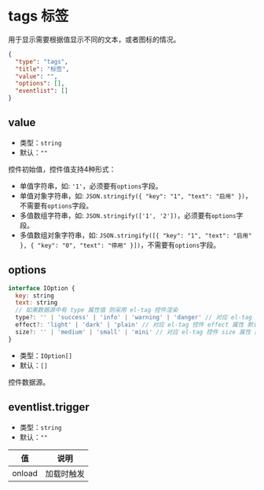 # tags 标签
用于显示需要根据值显示不同的文本，或者图标的情况。

```json
{
  "type": "tags",
  "title": "标签",
  "value": "",
  "options": [],
  "eventlist": []
}
```

## value
+ 类型：`string`
+ 默认：`""`

控件初始值，控件值支持4种形式：

+ 单值字符串，如: `'1'`，必须要有`options`字段。
+ 单值对象字符串，如: `JSON.stringify({ "key": "1", "text": "启用" })`，不需要有`options`字段。
+ 多值数组字符串，如: `JSON.stringify(['1', '2'])`，必须要有`options`字段。
+ 多值数组对象字符串，如: `JSON.stringify([{ "key": "1", "text": "启用" }, { "key": "0", "text": "停用" }])`，不需要有`options`字段。


## options
```javascript
interface IOption {
  key: string
  text: string
  // 如果数据源中有 type 属性值 则采用 el-tag 控件渲染
  type?: '' | 'success' | 'info' | 'warning' | 'danger' // 对应 el-tag 控件 type 属性 默认 ''
  effect?: 'light' | 'dark' | 'plain' // 对应 el-tag 控件 effect 属性 默认 light
  size?: '' | 'medium' | 'small' | 'mini' // 对应 el-tag 控件 size 属性 默认 mini
}
```
+ 类型：`IOption[]`
+ 默认：`[]`

控件数据源。

## eventlist.trigger
+ 类型：`string`
+ 默认：`""`

| 值 | 说明 |
| ---- | ---- |
| onload | 加载时触发 |
